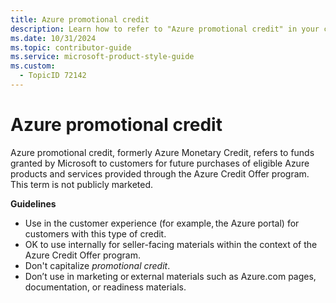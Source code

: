 ```yaml
---
title: Azure promotional credit
description: Learn how to refer to "Azure promotional credit" in your content.
ms.date: 10/31/2024
ms.topic: contributor-guide
ms.service: microsoft-product-style-guide
ms.custom:
  - TopicID 72142
---
```



# Azure promotional credit

Azure promotional credit, formerly Azure Monetary Credit, refers to funds granted by Microsoft to customers for future purchases of eligible Azure products and services provided through the Azure Credit Offer program. This term is not publicly marketed.  

**Guidelines**  

- Use in the customer experience (for example, the Azure portal) for customers with this type of credit.  
- OK to use internally for seller-facing materials within the context of the Azure Credit Offer program.  
- Don't capitalize *promotional credit*.  
- Don’t use in marketing or external materials such as Azure.com pages, documentation, or readiness materials.  

